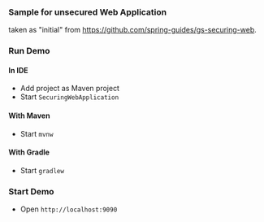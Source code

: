### Sample for unsecured Web Application

taken as "initial" from https://github.com/spring-guides/gs-securing-web.

### Run Demo

#### In IDE

* Add project as Maven project
* Start `SecuringWebApplication`

#### With Maven

* Start `mvnw`

#### With Gradle

* Start `gradlew`

### Start Demo

* Open `http://localhost:9090`